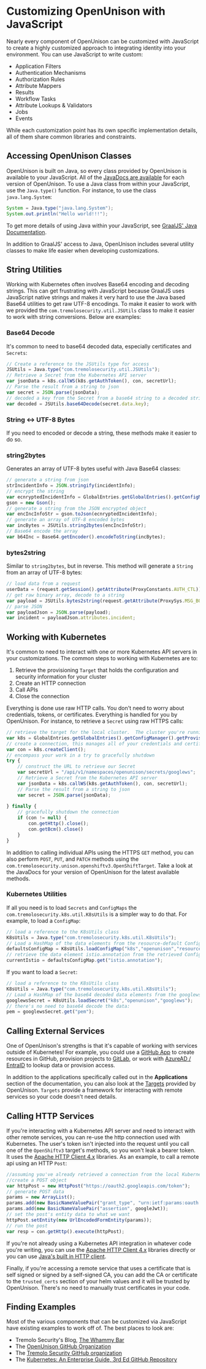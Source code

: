 # Customizing OpenUnison with JavaScript

Nearly every component of OpenUnison can be customized with JavaScript to create a highly customized approach to integrating identity into your environment. You can use JavaScript to write custom:

* Application Filters
* Authentication Mechanisms
* Authorization Rules
* Attribute Mappers
* Results
* Workflow Tasks
* Attribute Lookups & Validators
* Jobs
* Events

While each customization point has its own specific implementation details, all of them share common libraries and constraints. 

## Accessing OpenUnison Classes

OpenUnison is built on Java, so every class provided by OpenUnison is available to your JavaScript.  All of the [JavaDocs are available](/documentation/javadocs/) for each version of OpenUnison.  To use a Java class from within your JavaScript, use the `Java.type()` function.  For instance, to use the class `java.lang.System`:

```java
System = Java.type("java.lang.System");
System.out.println("Hello world!!!");
```

To get more details of using Java within your JavaScript, see [GraalJS' Java Documentation](https://www.graalvm.org/latest/reference-manual/js/JavaInteroperability/#access-java-from-javascript).

In addition to GraalJS' access to Java, OpenUnison includes several utility classes to make life easier when developing customizations.

## String Utilities

Working with Kubernetes often involves Base64 encoding and decoding strings.  This can get frustrating with JavaScript because GraalJS uses JavaScript native strings and makes it very hard to use the Java based Base64 utilities to get raw UTF-8 encodings.  To make it easier to work with we provided the `com.tremolosecurity.util.JSUtils` class to make it easier to work with string conversions.  Below are examples:

### Base64 Decode

It's common to need to base64 decoded data, especially certificates and `Secrets`:

```javascript
// Create a reference to the JSUtils type for access
JSUtils = Java.type("com.tremolosecurity.util.JSUtils");
// Retrieve a Secret from the Kubernetes API server
var jsonData = k8s.callWS(k8s.getAuthToken(), con, secretUrl);
// Parse the result from a string to json
var secret = JSON.parse(jsonData);
// decoded a key from the Secret from a base64 string to a decoded string
var decoded = JSUtils.base64Decode(secret.data.key);
```

### String <-> UTF-8 Bytes

If you need to encoded or decode a string, these methods make it easier to do so.

### string2bytes

Generates an array of UTF-8 bytes useful with Java Base64 classes:

```javascript
// generate a string from json
strIncidentInfo = JSON.stringify(incidentInfo);
// encrypt the string
var ecnryptedIncidentInfo = GlobalEntries.getGlobalEntries().getConfigManager().getProvisioningEngine().encryptObject(strIncidentInfo);
gson = new Gson();
// generate a string from the JSON encrypted object
var encIncInfoStr = gson.toJson(ecnryptedIncidentInfo);
// generate an array of UTF-8 encoded bytes
var incBytes = JSUtils.string2bytes(encIncInfoStr);
// Base64 encode the array
var b64Inc = Base64.getEncoder().encodeToString(incBytes);
```

### bytes2string

Similar to `string2bytes`, but in reverse.  This method will generate a `String` from an array of UTF-8 bytes:

```javascript
// load data from a request
userData = (request.getSession().getAttribute(ProxyConstants.AUTH_CTL)).getAuthInfo();
// get raw binary array, decode to a string
var payload = JSUtils.bytes2string(request.getAttribute(ProxySys.MSG_BODY));
// parse JSON
var payloadJson = JSON.parse(payload);
var incident = payloadJson.attributes.incident;
```

## Working with Kubernetes

It's common to need to interact with one or more Kubernetes API servers in your customizations.  The common steps to working with Kubernetes are to:

1. Retrieve the provisioning `Target` that holds the configuration and security information for your cluster
2. Create an HTTP connection
3. Call APIs
4. Close the connection

Everything is done use raw HTTP calls.  You don't need to worry about credentials, tokens, or certificates.  Everything is handled for you by OpenUnison.  For instance, to retrieve a `Secret` using raw HTTPS calls:

```javascript
// retrieve the target for the local cluster.  The cluster you're running on is always called k8s
var k8s = GlobalEntries.getGlobalEntries().getConfigManager().getProvisioningEngine().getTarget("k8s").getProvider();
// create a connection, this manages all of your credentials and certificates
var con = k8s.createClient();
// encompass your work in a try to gracefully shutdown
try {
    // construct the URL to retrieve our Secret
    var secretUrl = "/api/v1/namespaces/openunison/secrets/googlews";
    // Retrieve a Secret from the Kubernetes API server
    var jsonData = k8s.callWS(k8s.getAuthToken(), con, secretUrl);
    // Parse the result from a string to json
    var secret = JSON.parse(jsonData);
    
} finally {
    // gracefully shutdown the connection
    if (con != null) {
        con.getHttp().close();
        con.getBcm().close()
    }
}
```

In addition to calling individual APIs using the HTTPS `GET` method, you can also perform `POST`, `PUT`, and `PATCH` methods using the `com.tremolosecurity.unison.openshiftv3.OpenShiftTarget`.  Take a look at the JavaDocs for your version of OpenUnison for the latest available methods.

### Kubernetes Utilities

If all you need is to load `Secrets` and `ConfigMaps` the `com.tremolosecurity.k8s.util.K8sUtils` is a simpler way to do that.  For example, to load a `ConfigMap`:

```javascript
// load a reference to the K8sUtils class
K8sUtils = Java.type("com.tremolosecurity.k8s.util.K8sUtils");
// Load a HashMap of the data elements from the resource-default ConfigMap in the openunison Namespace in the local cluster
defaultsConfigMap = K8sUtils.loadConfigMap("k8s","openunison","resource-defaults");
// retrieve the data element istio.annotation from the retrieved ConfigMap
currentIstio = defaultsConfigMap.get("istio.annotation");
```

If you want to load a `Secret`:

```javascript
// load a reference to the K8sUtils class
K8sUtils = Java.type("com.tremolosecurity.k8s.util.K8sUtils");
// Load a HashMap of the base64 decoded data elements from the googlews Secret in the openunison Namespace in the local cluster
googlewsSecret = K8sUtils.loadSecret("k8s","openunison","googlews");
// there's no need to base64 decode the data:
pem = googlewsSecret.get("pem");
```

## Calling External Services

One of OpenUnison's strengths is that it's capable of working with services outside of Kubernetes!  For example, you could use a [GitHub App](/applications/github/#provisioning-access-and-resources-to-github) to create resources in GitHub, provision projects to [GitLab](/applications/gitlab), or work with [AzureAD / EntraID](/applications/entraid) to lookup data or provision access.

In addition to the applications specifically called out in the **Applications** section of the documentation, you can also look at the [Targets](/documentation/reference/targets/) provided by OpenUnison.  `Targets` provide a framework for interacting with remote services so your code doesn't need details.

## Calling HTTP Services

If you're interacting with a Kubernetes API server and need to interact with other remote services, you can re-use the http connection used with Kubernetes. The user's token isn't injected into the request until you call one of the `OpenShiftv3` target's methods, so you won't leak a bearer token.  It uses the [Apache HTTP Client 4.x](https://hc.apache.org/httpcomponents-client-4.5.x/index.html) libraries.  As an example, to call a remote api using an HTTP `Post`:

```javascript
//assuming you've already retrieved a connection from the local Kubernetes cluster and are inside of a try/finally block
//create a POST object
var httpPost = new HttpPost("https://oauth2.googleapis.com/token");
// generate POST data
params = new ArrayList();
params.add(new BasicNameValuePair("grant_type", "urn:ietf:params:oauth:grant-type:jwt-bearer"));
params.add(new BasicNameValuePair("assertion", googleJwt));
// set the post's entity data to what we want
httpPost.setEntity(new UrlEncodedFormEntity(params));
// run the post
var resp = con.getHttp().execute(httpPost);
```

If you're not already using a Kubernetes API integration in whatever code you're writing, you can use the [Apache HTTP Client 4.x](https://hc.apache.org/httpcomponents-client-4.5.x/index.html) libraries directly or you can use [Java's built in HTTP client](https://openjdk.org/groups/net/httpclient/intro.html).

Finally, if you're accessing a remote service that uses a certificate that is self signed or signed by a self-signed CA, you can add the CA or certificate to the `trusted_certs` section of your helm values and it will be trusted by OpenUnison.  There's no need to manually trust certificates in your code.

## Finding Examples

Most of the various components that can be customized via JavaScript have existing examples to work off of.  The best places to look are:

* Tremolo Security's Blog, [The Whammy Bar](https://www.tremolo.io/blog/bloghome)
* The [OpenUnison GitHub Organization](https://github.com/openunison)
* The [Tremolo Security GitHub organization](https://github.com/TremoloSecurity)
* The [Kubernetes: An Enterprise Guide, 3rd Ed GitHub Repository](https://github.com/PacktPublishing/Kubernetes-An-Enterprise-Guide-Third-Edition)

